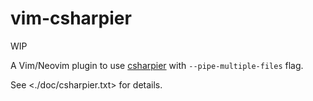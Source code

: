# vim-csharpier

WIP

A Vim/Neovim plugin to use [csharpier](https://github.com/belav/csharpier)
with `--pipe-multiple-files` flag.

See <./doc/csharpier.txt> for details.
